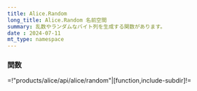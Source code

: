 ```yaml
---
title: Alice.Random
long_title: Alice.Random 名前空間
summary: 乱数やランダムなバイト列を生成する関数があります。
date : 2024-07-11
mt_type: namespace
---
```


### 関数

=!"products/alice/api/alice/random"|[function,include-subdir]!=
